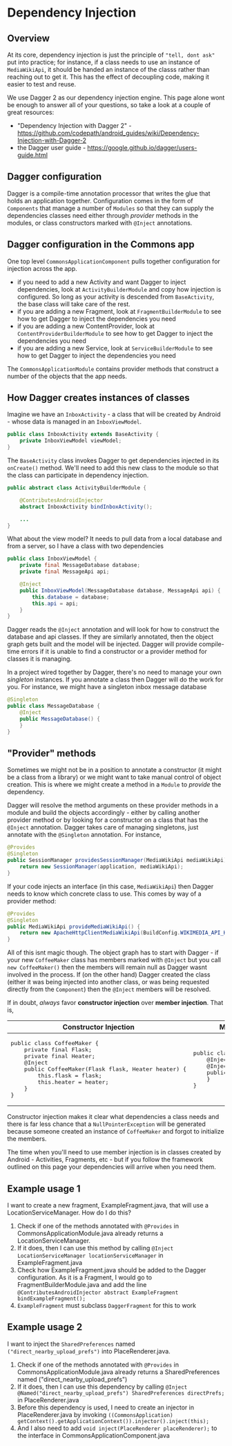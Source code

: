 # Dependency Injection

## Overview

At its core, dependency injection is just the principle of `"tell, dont ask"` put into practice; for instance, if a class needs to use an instance of `MediaWikiApi`, it should be handed an instance of the classs rather than reaching out to get it.  This has the effect of decoupling code, making it easier to test and reuse.

We use Dagger 2 as our dependency injection engine.  This page alone wont be enough to answer all of your questions, so take a look at a couple of great resources:

* "Dependency Injection with Dagger 2" - https://github.com/codepath/android_guides/wiki/Dependency-Injection-with-Dagger-2
* the Dagger user guide - https://google.github.io/dagger/users-guide.html

## Dagger configuration 

Dagger is a compile-time annotation processor that writes the glue that holds an application together.  Configuration comes in the form of `Components` that manage a number of `Modules` so that they can supply the dependencies classes need either through *provider* methods in the modules, or class constructors marked with `@Inject` annotations.

## Dagger configuration in the Commons app

One top level `CommonsApplicationComponent` pulls together configuration for injection across the app.

- if you need to add a new Activity and want Dagger to inject dependencies, look at `ActivityBuilderModule` and copy how injection is configured.  So long as your activity is descended from `BaseActivity`, the base class will take care of the rest.
- if you are adding a new Fragment, look at `FragmentBuilderModule` to see how to get Dagger to inject the dependencies you need
- if you are adding a new ContentProvider, look at `ContentProviderBuilderModule` to see how to get Dagger to inject the dependencies you need
- if you are adding a new Service, look at `ServiceBuilderModule` to see how to get Dagger to inject the dependencies you need

The `CommonsApplicationModule` contains provider methods that construct a number of the objects that the app needs.

## How Dagger creates instances of classes

Imagine we have an `InboxActivity` - a class that will be created by Android - whose data is managed in an `InboxViewModel`.

```java
public class InboxActivity extends BaseActivity {
    private InboxViewModel viewModel;
}
```

The `BaseActivity` class invokes Dagger to get dependencies injected in its `onCreate()` method.  We'll need to add this new class to the module so that the class can participate in dependency injection.

```java
public abstract class ActivityBuilderModule {

    @ContributesAndroidInjector
    abstract InboxActivity bindInboxActivity();

    ...
}
```

What about the view model?  It needs to pull data from a local database and from a server, so I have a class with two dependencies

```java
public class InboxViewModel {
    private final MessageDatabase database;
    private final MessageApi api;

    @Inject
    public InboxViewModel(MessageDatabase database, MessageApi api) {
        this.database = database;
        this.api = api;
    }
}
```
Dagger reads the `@Inject` annotation and will look for how to construct the database and api classes.  If they are similarly annotated, then the object graph gets built and the model will be injected.  Dagger will provide compile-time errors if it is unable to find a constructor or a provider method for classes it is managing.

In a project wired together by Dagger, there's no need to manage your own *singleton* instances.  If you annotate a class then Dagger will do the work for you.  For instance, we might have a singleton inbox message database

```java
@Singleton
public class MessageDatabase {
    @Inject
    public MessageDatabase() {
    }
}
```

## "Provider" methods

Sometimes we might not be in a position to annotate a constructor (it might be a class from a library) or we might want to take manual control of object creation.  This is where we might create a method in a `Module` to *provide* the dependency.

Dagger will resolve the method arguments on these provider methods in a module and build the objects accordingly - either by calling another provider method or by looking for a constructor on a class that has the `@Inject` annotation.  Dagger takes care of managing singletons, just annotate with the `@Singleton` annotation.  For instance,

```java
@Provides
@Singleton
public SessionManager providesSessionManager(MediaWikiApi mediaWikiApi) {
    return new SessionManager(application, mediaWikiApi);
}
```

If your code injects an interface (in this case, `MediaWikiApi`) then Dagger needs to know which concrete class to use.  This comes by way of a provider method:

```java
@Provides
@Singleton
public MediaWikiApi provideMediaWikiApi() {
    return new ApacheHttpClientMediaWikiApi(BuildConfig.WIKIMEDIA_API_HOST);
}
```

All of this isnt magic though.  The object graph has to start with Dagger - if your new `CoffeeMaker` class has members marked with `@Inject` but you call `new CoffeeMaker()` then the members will remain null as Dagger wasnt involved in the process.  If (on the other hand) Dagger created the class (either it was being injected into another class, or was being requested directly from the `Component`) then the `@Inject` members will be resolved.

If in doubt, _always_ favor **constructor injection** over **member injection**.  That is, 
<table><thead>
<tr><th>Constructor Injection</th><th>Member Injection</th></tr>
</thead><tbody>
<tr>
<td><pre lang="java">
public class CoffeeMaker {
    private final Flask;
    private final Heater;
    @Inject
    public CoffeeMaker(Flask flask, Heater heater) {
        this.flask = flask;
        this.heater = heater;
    }
}</pre></td><td><pre lang="java">
public class CoffeeMaker {
    @Inject private Flask;
    @Inject private final Heater;
    public CoffeeMaker() {
    }
}</pre></td>
</tr></tbody>
</table>

Constructor injection makes it clear what dependencies a class needs and there is far less chance that a `NullPointerException` will be generated because someone created an instance of `CoffeeMaker` and forgot to initialize the members.

The time when you'll need to use member injection is in classes created by Android - Activities, Fragments, etc - but if you follow the framework outlined on this page your dependencies will arrive when you need them.

## Example usage 1 

I want to create a new fragment, ExampleFragment.java, that will use a LocationServiceManager. How do I do this?

1. Check if one of the methods annotated with `@Provides` in CommonsApplicationModule.java already returns a LocationServiceManager. 
2. If it does, then I can use this method by calling `@Inject LocationServiceManager locationServiceManager` in ExampleFragment.java
3. Check how ExampleFragment.java should be added to the Dagger configuration. As it is a Fragment, I would go to FragmentBuilderModule.java and add the line `@ContributesAndroidInjector abstract ExampleFragment bindExampleFragment();`
4. `ExampleFragment` must subclass `DaggerFragment` for this to work

## Example usage 2

I want to inject the `SharedPreferences` named `("direct_nearby_upload_prefs")` into PlaceRenderer.java.

1. Check if one of the methods annotated with `@Provides` in CommonsApplicationModule.java already returns a SharedPreferences named ("direct_nearby_upload_prefs")
2. If it does, then I can use this dependency by calling `@Inject @Named("direct_nearby_upload_prefs") SharedPreferences directPrefs;` in PlaceRenderer.java
3. Before this dependency is used, I need to create an injector in PlaceRenderer.java by invoking
 `((CommonsApplication) getContext().getApplicationContext()).injector().inject(this);`
4. And I also need to add `void inject(PlaceRenderer placeRenderer);` to the interface in CommonsApplicationComponent.java